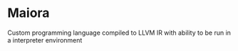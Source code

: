# Maiora
Custom programming language compiled to LLVM IR with ability to be run in a interpreter environment
